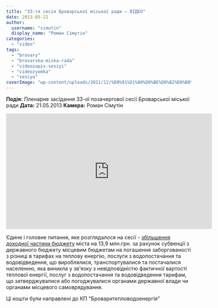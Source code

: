 ```yaml
---
title: "33-тя сесія Броварської міської ради – ВІДЕО"
date: 2013-05-21
author: 
  username: "simutin"
  display_name: "Роман Сімутін"
categories: 
  - "video"
tags: 
  - "brovary"
  - "brovarska-miska-rada"
  - "videozapis-sesiyi"
  - "videozyomka"
  - "sesiya"
coverImage: "wp-content/uploads/2011/12/%D0%91%D1%80%D0%BE%D0%B2%D0%B0%D1%80%D1%81%D1%8C%D0%BA%D0%B0-%D0%BC%D1%96%D1%81%D1%8C%D0%BA%D0%B0-%D1%80%D0%B0%D0%B4%D0%B0.jpg"
---
```


**Подія:** Пленарне засідання 33-ої позачергової сесії Броварської міської ради **Дата:** 21.05.2013 **Камера:** Роман Сімутін

<iframe width="560" height="315" src="https://www.youtube.com/embed/vYTv4wXdBNg" frameborder="0" allowfullscreen></iframe>

Єдине і головне питання, яке розглядалося на сесії - [збільшення доходної частини бюджету](http://docs.pravo-znaty.org.ua/p7456/21.05.2013/944-32-06) міста на 13,9 млн.грн. за рахунок субвенції з державного бюджету місцевим бюджетам на погашення заборгованості з різниці в тарифах на теплову енергію, послуги з водопостачання та водовідведення, що вироблялися, транспортувалися та постачалися населенню, яка виникла у зв'язку з невідповідністю фактичної вартості теплової енергії, послуг з водопостачання та водовідведення тарифам, що затверджувалися або погоджувалися органами державної влади чи органами місцевого самоврядування.

Ці кошти були направлені до КП "Броваритепловодоенергія"
